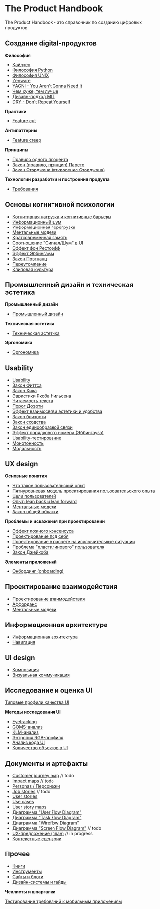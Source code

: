 # The Product Handbook

The Product Handbook  - это справочник по созданию цифровых продуктов.
 

## Создание digital-продуктов

**Философия**

- [Кайдзен](product-phylosophy-kaizen.md)
- [Философия Python](product-phylosophy-python.md)
- [Философия UNIX](product-phylosophy-unix.md)
- [Zenware](product-phylosophy-zenware.md)
- [YAGNI - You Aren't Gonna Need It](product-phylosophy-yagni.md)
- [Чем хуже, тем лучше](product-phylosophy-worse-is-better.md)
- [Дизайн-подход MIT](product-phylosophy-mit-design-approach.md)
- [DRY - Don't Repeat Yourself](product-phylosophy-dry.md)

**Практики**
    
-   [Feature cut](product-phylosophy-feature-cut.md)

**Антипаттерны**
    
- [Feature creep](product-phylosophy-feature-creep.md)

**Принципы**
    
- [Правило одного процента](product-principle-one-percent-rule.md)
- [Закон (правило, принцип) Парето](product-principle-pareto.md)
- [Закон Старджона (откровение Старджона)](product-principle-starjohn.md)

**Технологии разработки и построения продукта**
    
- [Требования](product-tech-requirements.md)


## Основы когнитивной психологии

- [Когнитивная нагрузка и когнитивные барьеры](cognitive-cognitive-load.md)
- [Информационный шум](cognitive-info-noise.md)
- [Информационная перегрузка](cognitive-information-overload.md)
- [Ментальные модели](cognitive-mental-models.md)
- [Кратковременная память](cognitive-short-memory.md)
- [Соотношение "Сигнал/Шум" в UI](cognitive-sig-noise.md)
- [Эффект фон Ресторфф](cognitive-restorff-effect.md)
- [Эффект Эббингауза](cognitive-ebbinghaus-edge-effect.md)
- [Закон Прэгнанц](cognitive-pragnanz-effect.md)
- [Переутомление](cognitive-overwork.md)
- [Клиповая культура](cognitive-clip-culture.md)


## Промышленный дизайн и техническая эстетика

**Промышленный дизайн**

- [Промышленный дизайн](industrial-design-about.md)

**Техническая эстетика**

- [Техническая эстетика](aesthetics-tech-about.md)

**Эргономика**

- [Эргономика](ergonomics-about.md)


## Usability

- [Usability](usability-about.md)
- [Закон Фиттса](usability-law-fitts.md)
- [Закон Хика](usability-law-hicks.md)
- [Эвристики Якоба Нильсена](usability-nielsen-rules.md)
- [Читаемость текста](usability-text-readability.md)
- [Порог Доэрти](usability-doherty-threshold.md)
- [Эффект взаимосвязи эстетики и удобства](usability-aesthetic-effect.md)
- [Закон близости](usability-law-proximity.md)
- [Закон сходства](usability-law-similarity.md)
- [Закон единообразной связи](usability-law-connection.md)
- [Эффект порядкового номера (Эббингауза)](usability-effect-serial-pos.md)
- [Usability-тестирование](usability-testing.md)
- [Монотонность](usability-monotone-ui.md)
- [Модальность](usability-modal-ui.md)


## UX design

**Основные понятия**

- [Что такое пользовательский опыт](ux-about.md)
- [Пятиуровневая модель проектирования пользовательского опыта](ux-5level-model.md)
- [Цели пользователей](ux-user-goals.md)
- [Опыт: lean back и lean forward](lean-back-forward.md)
- [Ментальные модели](ux-mental-models.md)
- [Закон общей области](ux-law-common-region.md)

**Проблемы и искажения при проектировании**

- [Эффект ложного консенсуса](ux-problem-false-consensus.md)
- [Проектирование под себя](ux-problem-design-for-self.md)
- [Проектирование в расчете на исключительные ситуации](ux-problem-exception-driven-design.md)
- [Проблема "пластилинового" пользователя](ux-problem-flexible-user.md)
- [Закон Джейкоба](ux-jacobs-law.md)

**Элементы приложений**

- [Онбординг (onboarding)](ux-onboarding.md)


## Проектирование взаимодействия

- [Проектирование взаимодействия](ixd-about.md)
- [Аффорданс](ixd-affordance.md)
- [Ментальные модели](ixd-mental-models.md)


## Информационная архитектура

- [Информационная архитектура](ia-about.md)
- [Навигация](ia-navigation.md)


## UI design

- [Композиция](ui-design-composition.md)
- [Визуальная коммуникация](ui-design-visual-communication.md)

## Исследование и оценка UI

[Типовые профили качества UI](ui-research-quality-profiles.md)

**Методы исследования UI**

- [Eyetracking](ui-research-method-eyetracking.md)
- [GOMS-анализ](ui-research-method-goms.md)
- [KLM-анализ](ui-research-method-klm.md)
- [Энтропия RGB-профиля](ui-research-method-rgb-entropy.md)
- [Анализ кода UI](ui-research-method-code-analysis.md)
- [Количество объектов в UI](ui-research-method-objects-amount.md)


## Документы и артефакты

- [Customer journey map](doc-customer-journey-map.md) // todo
- [Impact maps](doc-impact-maps.md) // todo
- [Personas / Персонажи](doc-personas-common.md)
- [Job stories](doc-job-stories.md) // todo
- [User stories](doc-user-stories.md)
- [Use cases](doc-use-cases.md)
- [User story maps](doc-story-maps.md)
- [Диаграмма "User Flow Diagram"](doc-diagram-user-flow.md)
- [Диаграмма "Task Flow Diagram"](doc-diagram-task-flow.md)
- [Диаграмма "Wireflow Diagram"](doc-diagram-wireflow.md)
- [Диаграмма "Screen Flow Diagram"]() // todo
- [UX-предложение (план)](doc-ux-proposal.md)  // in progress
- [Контекстные сценарии](doc-context-scenarios.md)


## Прочее

- [Книги](other-books.md)
- [Инструменты](other-tools.md)
- [Сайты и блоги](other-sites-links.md)
- [Дизайн-системы и гайды](other-design-guide-list.md)

**Чеклисты и шпаргалки**

[Тестирование требований к мобильным приложениям](other-checklist-mobile-req-testing.md)

